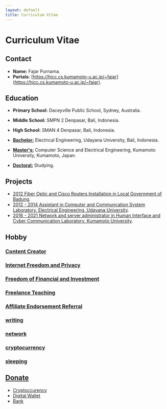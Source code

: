 ```yaml
---
layout: default
title: Curriculum Vitae
---
```


# Curriculum Vitae 

## Contact

- **Name:** Fajar Purnama.
- **Portals:** [https://hicc.cs.kumamoto-u.ac.jp/~fajar](https://hicc.cs.kumamoto-u.ac.jp/~fajar).

## Education

- **Primary School:** Daceyville Public School, Sydney, Australia.
- **Middle School:** SMPN 2 Denpasar, Bali, Indonesia.
- **High School:** SMAN 4 Denpasar, Bali, Indonesia.

- **[Bachelor:](bachelor)** Electrical Engineering, Udayana University, Bali, Indonesia.
- **[Master's:](master)** Computer Science and Electrical Engineering, Kumamoto University, Kumamoto, Japan.
- **[Doctoral:](doctoral)** Studying.

## Projects

- [2012 Fiber Optic and Cisco Routers Installation in Local Government of Badung](KP).
- [2012 - 2014 Assistant in Computer and Communcation System Laboratory, Electrical Engineering, Udayana University]().
- [2016 - 2021 Network and server administrator in Human Interface and Cyber Communication Laboratory, Kumamoto University]().

## Hobby

### [Content Creator](channel-and-website)

### [Internet Freedom and Privacy](internet)

### [Freedom of Financial and Investment](money)

### [Freelance Teaching](service)

### [Affiliate Endorsement Referral](affiliate-and-endorsement)

### [writing](story)

### [network](network)

### [cryptocurrency](cryptocurrency)

### [sleeping](dreamjournal)

## [Donate](donate)

- [Cryptoccurency](donate/cryptocurrencydonation)
- [Digital Wallet](donate/digitalwalletdonation)
- [Bank](donate/bankdonation)